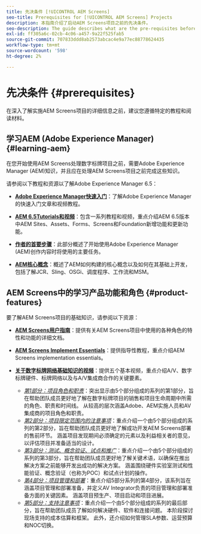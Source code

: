 ```yaml
---
title: 先决条件 [!UICONTROL AEM Screens]
seo-title: Prerequisites for [!UICONTROL AEM Screens] Projects
description: 本指南介绍了启动AEM Screens项目之前的先决条件。
seo-description: The guide describes what are the pre-requisites before starting an AEM Screens project.
exl-id: ff305a6c-02cb-4c06-a457-9a22f525fab5
source-git-commit: 707833ddd8ab2573abcac4e9a77ec88778624435
workflow-type: tm+mt
source-wordcount: '598'
ht-degree: 2%

---
```


# 先决条件 {#prerequisites}

在深入了解实施AEM Screens项目的详细信息之前，建议您遵循特定的教程和阅读材料。

## 学习AEM (Adobe Experience Manager) {#learning-aem}

在您开始使用AEM Screens处理数字标牌项目之前，需要Adobe Experience Manager (AEM)知识，并且应在处理AEM Screens项目之前完成这些知识。

请参阅以下教程和资源以了解Adobe Experience Manager 6.5：

* **[Adobe Experience Manager快速入门](https://helpx.adobe.com/cn/experience-manager/get-started.html)**：了解Adobe Experience Manager的快速入门文章和视频教程。

* **[AEM 6.5Tutorials和视频](https://helpx.adobe.com/experience-manager/kt/index/aem-6-5-videos.html)**：包含一系列教程和视频，重点介绍AEM 6.5版本中AEM Sites、Assets、Forms、Screens和Foundation新增功能和更新功能。

* **[作者的首要步骤](https://helpx.adobe.com/experience-manager/6-5/sites/authoring/using/first-steps.html)**：此部分概述了开始使用Adobe Experience Manager (AEM)创作内容时将使用的主要任务。

* **[AEM核心概念](https://helpx.adobe.com/cn/experience-manager/6-5/sites/developing/using/the-basics.html)**：概述了AEM如何构建的核心概念以及如何在其基础上开发，包括了解JCR、Sling、OSGi、调度程序、工作流和MSM。

## AEM Screens中的学习产品功能和角色 {#product-features}

要了解AEM Screens项目的基础知识，请参阅以下资源：

* **[AEM Screens用户指南](https://helpx.adobe.com/cn/experience-manager/6-5/screens/user-guide.html)**：提供有关AEM Screens项目中使用的各种角色的特性和功能的详细文档。

* **[AEM Screens Implement Essentials](https://experienceleague.adobe.com/?launch=AEM-7a#recommended/solutions/experience-manager)**：提供指导性教程，重点介绍AEM Screens implementation essentials。

* **[关于数字标牌网络基础知识的视频](https://helpx.adobe.com/experience-manager/6-5/screens/user-guide.html?topic=/experience-manager/6-5/screens/morehelp/digital-signage-networks-basics.ug.js)**：提供五个基本视频，重点介绍A/V、数字标牌硬件、标牌网络以及与A/V集成商合作的关键要素。
   * *[第1部分：项目角色和职责](https://helpx.adobe.com/experience-manager/6-5/screens/using/project-roles-responsibilities.html)*：突出显示由5个部分组成的系列的第1部分，旨在帮助团队成员更好地了解在数字标牌项目的销售和项目生命周期中所需的角色、职责和时间线。 从较高的层次涵盖Adobe、AEM实施人员和AV集成商的项目角色和职责。
   * *[第2部分：项目限定范围内的注意事项](https://helpx.adobe.com/experience-manager/6-5/screens/using/project-considerations.html)*：重点介绍一个由5个部分组成的系列的第2部分，旨在帮助团队成员更好地了解成功开发AEM Screens部署的售前环节。 涵盖项目发现期间必须确定的元素以及利益相关者的意见，以评估项目并准备适当的设计。
   * *[第3部分：测试、概念验证、试点和推广](https://helpx.adobe.com/experience-manager/6-5/screens/using/testing-pocs-pilots-rollouts.html)*：重点介绍一个由5个部分组成的系列的第3部分，旨在帮助团队成员更好地了解关键术语，以确保在推出解决方案之前能够开发出成功的解决方案。 涵盖围绕硬件实验室测试和性能验证、概念验证（也称为POC）和试点计划的操作。
   * *[第4部分：项目管理和部署](https://helpx.adobe.com/experience-manager/6-5/screens/using/project-management-and-deployment.html)*：重点介绍5部分系列的第4部分，该系列旨在涵盖项目管理和部署准备，并定义AV Integrator负责的项目管理和部署准备方面的关键因素。 涵盖项目预生产、项目启动和项目进展。
   * *[第5部分：支持注意事项](https://helpx.adobe.com/experience-manager/6-5/screens/using/support-considerations.html)*：重点介绍一个由5个部分组成的系列的最后部分，旨在帮助团队成员了解如何解决硬件、软件和连接问题。 本阶段探讨现场支持的成本估算和框架。 此外，还介绍如何管理SLA参数、运营预算和NOC切换。
